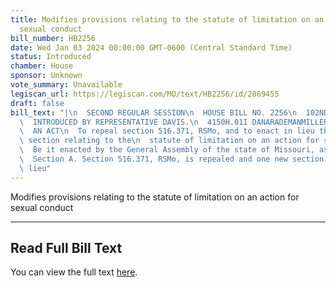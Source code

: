 ```yaml
---
title: Modifies provisions relating to the statute of limitation on an action for
  sexual conduct
bill_number: HB2256
date: Wed Jan 03 2024 00:00:00 GMT-0600 (Central Standard Time)
status: Introduced
chamber: House
sponsor: Unknown
vote_summary: Unavailable
legiscan_url: https://legiscan.com/MO/text/HB2256/id/2869455
draft: false
bill_text: "|\n  SECOND REGULAR SESSION\n  HOUSE BILL NO. 2256\n  102ND GENERAL ASSEMBLY\n\
  \  INTRODUCED BY REPRESENTATIVE DAVIS.\n  4150H.01I DANARADEMANMILLER,ChiefClerk\n\
  \  AN ACT\n  To repeal section 516.371, RSMo, and to enact in lieu thereof one new\
  \ section relating to the\n  statute of limitation on an action for sexual conduct.\n\
  \  Be it enacted by the General Assembly of the state of Missouri, as follows:\n\
  \  Section A. Section 516.371, RSMo, is repealed and one new section enacted in\
  \ lieu"
---
```

Modifies provisions relating to the statute of limitation on an action for sexual conduct

---

## Read Full Bill Text

You can view the full text [here](https://legiscan.com/MO/text/HB2256/id/2869455).
